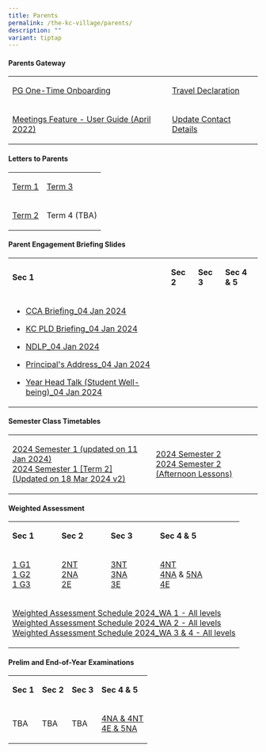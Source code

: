 ```yaml
---
title: Parents
permalink: /the-kc-village/parents/
description: ""
variant: tiptap
---
```

<h4>Parents Gateway</h4>
<table style="minWidth: 50px">
<colgroup>
<col>
<col>
</colgroup>
<tbody>
<tr>
<td rowspan="1" colspan="1">
<p><a href="/files/PG%20One-Time%20Onboarding.pdf" rel="noopener noreferrer nofollow" target="_blank">PG One-Time Onboarding</a>
</p>
</td>
<td rowspan="1" colspan="1">
<p><a href="/files/KC Viilage/Parents/kc_travel_declaration_website.pdf" rel="noopener noreferrer nofollow" target="_blank">Travel Declaration</a>
</p>
</td>
</tr>
<tr>
<td rowspan="1" colspan="1">
<p><a href="/files/Meetings%20Feature%20-%20User%20Guide%20April%202022.pdf" rel="noopener noreferrer nofollow" target="_blank">Meetings Feature - User Guide (April 2022)</a>
</p>
</td>
<td rowspan="1" colspan="1">
<p><a href="/files/Update%20Contact%20Details.pdf" rel="noopener noreferrer nofollow" target="_blank">Update Contact Details</a>
</p>
</td>
</tr>
</tbody>
</table>
<h4>Letters to Parents</h4>
<table style="minWidth: 50px">
<colgroup>
<col>
<col>
</colgroup>
<tbody>
<tr>
<td rowspan="1" colspan="1">
<p><a href="https://www.chijkatongconvent.moe.edu.sg/files/KC%20Viilage/Parents/Letters%20To%20Parents/2024_T1_Letter_to_Parents_v2.pdf" rel="noopener noreferrer nofollow" target="_blank"><u>Term 1</u></a>
</p>
</td>
<td rowspan="1" colspan="1">
<p><a href="/files/KC Viilage/Parents/Letters To Parents/2024_T3_Letter_to_Parents.pdf" rel="noopener noreferrer nofollow" target="_blank">Term 3</a>
</p>
</td>
</tr>
<tr>
<td rowspan="1" colspan="1">
<p><a href="/files/KC Viilage/Parents/Letters To Parents/2024_T2_Letter_to_Parents.pdf" rel="noopener noreferrer nofollow" target="_blank">Term 2</a>
</p>
</td>
<td rowspan="1" colspan="1">
<p>Term 4 (TBA)</p>
</td>
</tr>
</tbody>
</table>
<h4>Parent Engagement Briefing Slides</h4>
<table style="minWidth: 100px">
<colgroup>
<col>
<col>
<col>
<col>
</colgroup>
<tbody>
<tr>
<td rowspan="1" colspan="1">
<p><strong>Sec 1</strong>
</p>
</td>
<td rowspan="1" colspan="1">
<p><strong>Sec 2</strong>
</p>
</td>
<td rowspan="1" colspan="1">
<p><strong>Sec 3</strong>
</p>
</td>
<td rowspan="1" colspan="1">
<p><strong>Sec 4 &amp; 5</strong>
</p>
</td>
</tr>
<tr>
<td rowspan="1" colspan="1">
<ul data-tight="true" class="tight">
<li>
<p><a href="https://www.chijkatongconvent.moe.edu.sg/files/KC%20Viilage/Parents/CCA_BRIEFING_04_Jan_2024.pdf" rel="noopener noreferrer nofollow" target="_blank"><u>CCA Briefing_04 Jan 2024</u></a>
</p>
</li>
<li>
<p><a href="https://www.chijkatongconvent.moe.edu.sg/files/KC%20Viilage/Parents/KC_PLD_Briefing_04_Jan_2024.pdf" rel="noopener noreferrer nofollow" target="_blank"><u>KC PLD Briefing_04 Jan 2024</u></a>
</p>
</li>
<li>
<p><a href="https://www.chijkatongconvent.moe.edu.sg/files/KC%20Experience/NDLP/KC_PLD_Briefing_to_Parents_040124_v3_website.pdf" rel="noopener noreferrer nofollow" target="_blank"><u>NDLP_04 Jan 2024</u></a>
</p>
</li>
<li>
<p><a href="https://www.chijkatongconvent.moe.edu.sg/files/KC%20Viilage/Parents/Principal_s_Address_04_Jan_2024.pdf" rel="noopener noreferrer nofollow" target="_blank"><u>Principal's Address_04 Jan 2024</u></a>
</p>
</li>
<li>
<p><a href="https://www.chijkatongconvent.moe.edu.sg/files/KC%20Viilage/Parents/Year_Head_talk__student_wellbeing__04_Jan_2024.pdf" rel="noopener noreferrer nofollow" target="_blank"><u>Year Head Talk (Student Well-being)_04 Jan 2024</u></a>
</p>
</li>
</ul>
</td>
<td rowspan="1" colspan="1">
<p></p>
</td>
<td rowspan="1" colspan="1">
<p></p>
</td>
<td rowspan="1" colspan="1">
<p></p>
</td>
</tr>
</tbody>
</table>
<h4>Semester Class Timetables</h4>
<table style="minWidth: 50px">
<colgroup>
<col>
<col>
</colgroup>
<tbody>
<tr>
<td rowspan="1" colspan="1">
<p><a href="/files/KC Viilage/Parents/TimeTables/2024_Sem_1_TT_10_Nov_2200_Class.pdf" rel="noopener noreferrer nofollow" target="_blank">2024 Semester 1 (updated on 11 Jan 2024)</a> 
<br><a href="/files/KC Viilage/Parents/TimeTables/2024_Sem_1_Term_2__TT_18_March_1430_Class_w_PM_Lessons.pdf" rel="noopener noreferrer nofollow" target="_blank">2024 Semester 1 [Term 2] (Updated on 18 Mar 2024 v2)</a>
</p>
</td>
<td rowspan="1" colspan="1">
<p><a href="/files/KC Viilage/Parents/TimeTables/2024_Sem_2_TT_20_June_2100_Class.pdf" rel="noopener noreferrer nofollow" target="_blank">2024 Semester 2</a>
<br><a href="/files/KC Viilage/Parents/TimeTables/2024_Semester_2_Afternoon_Lessons.pdf" rel="noopener noreferrer nofollow" target="_blank">2024 Semester 2 (Afternoon Lessons)</a>
</p>
</td>
</tr>
</tbody>
</table>
<h4>Weighted Assessment</h4>
<table style="minWidth: 100px">
<colgroup>
<col>
<col>
<col>
<col>
</colgroup>
<tbody>
<tr>
<td rowspan="1" colspan="1">
<p><strong>Sec 1</strong>
</p>
</td>
<td rowspan="1" colspan="1">
<p><strong>Sec 2</strong>
</p>
</td>
<td rowspan="1" colspan="1">
<p><strong>Sec 3</strong>
</p>
</td>
<td rowspan="1" colspan="1">
<p><strong>Sec 4 &amp; 5</strong>
</p>
</td>
</tr>
<tr>
<td rowspan="1" colspan="1">
<p><a href="/files/KC Viilage/Parents/Weighted Assessment/1_G1_Assessment_Weightings___Components_2024.pdf" rel="noopener noreferrer nofollow" target="_blank">1 G1</a> 
<br><a href="/files/KC Viilage/Parents/Weighted Assessment/1_G2_Assessment_Weightings___Components_2024.pdf" rel="noopener noreferrer nofollow" target="_blank">1 G2</a> 
<br><a href="/files/KC Viilage/Parents/Weighted Assessment/1_G3_Assessment_Weightings___Components_2024.pdf" rel="noopener noreferrer nofollow" target="_blank">1 G3</a>
</p>
</td>
<td rowspan="1" colspan="1">
<p><a href="/files/KC Viilage/Parents/Weighted Assessment/2NT_Assessment_Weightings___Components_2024.pdf" rel="noopener noreferrer nofollow" target="_blank">2NT</a> 
<br><a href="/files/KC Viilage/Parents/Weighted Assessment/2NA_Assessment_Weightings___Components_2024.pdf" rel="noopener noreferrer nofollow" target="_blank">2NA</a> 
<br><a href="/files/KC Viilage/Parents/Weighted Assessment/2E_Assessment_Weightings___Components_2024.pdf" rel="noopener noreferrer nofollow" target="_blank">2E</a>
</p>
</td>
<td rowspan="1" colspan="1">
<p><a href="/files/KC Viilage/Parents/Weighted Assessment/3NT_Assessment_Weightings___Components_2024.pdf" rel="noopener noreferrer nofollow" target="_blank">3NT</a> 
<br><a href="/files/KC Viilage/Parents/Weighted Assessment/3NA_Assessment_Weightings___Components_2024.pdf" rel="noopener noreferrer nofollow" target="_blank">3NA</a> 
<br><a href="/files/KC Viilage/Parents/Weighted Assessment/3E_Assessment_Weightings___Components_2024.pdf" rel="noopener noreferrer nofollow" target="_blank">3E</a>
</p>
</td>
<td rowspan="1" colspan="1">
<p><a href="/files/KC Viilage/Parents/Weighted Assessment/4NT_Assessment_Weightings___Components_2024.pdf" rel="noopener noreferrer nofollow" target="_blank">4NT</a> 
<br><a href="/files/KC Viilage/Parents/Weighted Assessment/4NA_Assessment_Weightings___Components_2024.pdf" rel="noopener noreferrer nofollow" target="_blank">4NA</a> &amp;
<a href="/files/KC Viilage/Parents/Weighted Assessment/5NA_Assessment_Weightings___Components_2024_.pdf" rel="noopener noreferrer nofollow" target="_blank">5NA</a>
<br><a href="/files/KC Viilage/Parents/Weighted Assessment/4E_Assessment_Weightings___Components_2024.pdf" rel="noopener noreferrer nofollow" target="_blank">4E</a>
</p>
</td>
</tr>
<tr>
<td rowspan="1" colspan="4">
<p><a href="/files/KC Viilage/Parents/Weighted Assessment/Weighted_Assessment_Schedule_2024_WA_1_All_levels.pdf" rel="noopener noreferrer nofollow" target="_blank">Weighted Assessment Schedule 2024_WA 1 - All levels</a> 
<br><a href="/files/KC Viilage/Parents/Weighted Assessment/Weighted_Assessment_Schedule_2024_WA_2_All_levels__uploaded_on_website__updated_28_Feb.pdf" rel="noopener noreferrer nofollow" target="_blank">Weighted Assessment Schedule 2024_WA 2 - All levels</a>
<br><a href="/files/KC Viilage/Parents/Weighted Assessment/Weighted_Assessment_Schedule_2024__WA_3___WA_4_All_levels.pdf" rel="noopener noreferrer nofollow" target="_blank">Weighted Assessment Schedule 2024_WA 3 &amp; 4 - All levels</a>
</p>
</td>
</tr>
</tbody>
</table>
<h4>Prelim and End-of-Year Examinations</h4>
<table style="minWidth: 100px">
<colgroup>
<col>
<col>
<col>
<col>
</colgroup>
<tbody>
<tr>
<td rowspan="1" colspan="1">
<p><strong>Sec 1</strong>
</p>
</td>
<td rowspan="1" colspan="1">
<p><strong>Sec 2</strong>
</p>
</td>
<td rowspan="1" colspan="1">
<p><strong>Sec 3</strong>
</p>
</td>
<td rowspan="1" colspan="1">
<p><strong>Sec 4 &amp; 5</strong>
</p>
</td>
</tr>
<tr>
<td rowspan="1" colspan="1">
<p>TBA</p>
</td>
<td rowspan="1" colspan="1">
<p>TBA</p>
</td>
<td rowspan="1" colspan="1">
<p>TBA</p>
</td>
<td rowspan="1" colspan="1">
<p><a href="/files/KC Viilage/Parents/Weighted Assessment/2024_4NA___4NT_Preliminary_Examinations_Schedule.pdf" rel="noopener noreferrer nofollow" target="_blank">4NA &amp; 4NT</a>
<br><a href="/files/KC Viilage/Parents/TimeTables/2024_4E5N_Prelim_Exams_Schedule_24_Jul.pdf" rel="noopener noreferrer nofollow" target="_blank">4E &amp; 5NA</a>
</p>
</td>
</tr>
</tbody>
</table>
<p></p>
